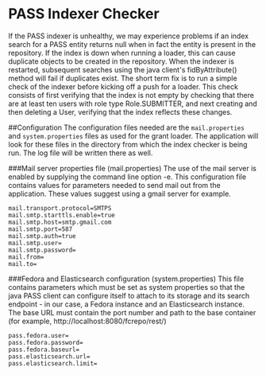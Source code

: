 # PASS Indexer Checker

If the PASS indexer is unhealthy, we may experience problems if an index search for a PASS entity returns null when in fact the entity is present in the repository. If the index is down when running a loader, this can cause duplicate objects to be created in the repository. When the indexer is restarted, subsequent searches using the java client's fidByAttribute() method will fail if duplicates exist. The short term fix is to run a simple check of the indexer
before kicking off a push for a loader. This check consists of first verifying that the index is not empty by checking that there are at least ten users with role type Role.SUBMITTER, and next creating and then deleting a User, verifying that the index reflects these changes.

##Configuration
The configuration files needed are the `mail.properties` and `system.properties` files as used for the grant loader. The application will look for these files in the directory from which the index checker is being run. The log file will be written there as well.

###Mail server properties file (mail.properties)
The use of the mail server is enabled by supplying the command line option -e. This configuration file contains values for parameters needed to send mail out from the application. These values suggest using a gmail server for example.

`mail.transport.protocol=SMTPS`\
`mail.smtp.starttls.enable=true`\
`mail.smtp.host=smtp.gmail.com`\
`mail.smtp.port=587`\
`mail.smtp.auth=true`\
`mail.smtp.user=`\
`mail.smtp.password=`\
`mail.from=`\
`mail.to=`

###Fedora and Elasticsearch configuration (system.properties)
This file contains parameters which must be set as system properties so that the java PASS client can configure itself to attach to its storage and its search endpoint - in our case, a Fedora instance and an Elasticsearch instance. The base URL must contain the port number and path to the base container (for example, http://localhost:8080/fcrepo/rest/)

`pass.fedora.user=`\
`pass.fedora.password=`\
`pass.fedora.baseurl=`\
`pass.elasticsearch.url=`\
`pass.elasticsearch.limit=`

